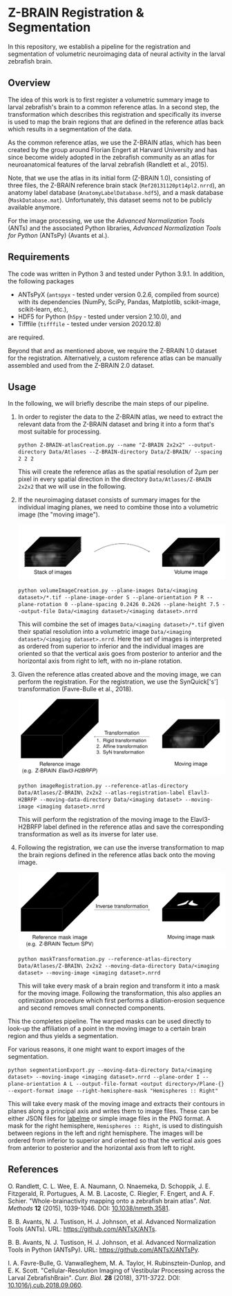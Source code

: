 # Z-BRAIN Registration & Segmentation

In this repository, we establish a pipeline for the registration and segmentation of volumetric neuroimaging data of neural activity in the larval zebrafish brain.

## Overview

The idea of this work is to first register a volumetric summary image to larval zebrafish's brain to a common reference atlas. In a second step, the transformation which describes this registration and specifically its inverse is used to map the brain regions that are defined in the reference atlas back which results in a segmentation of the data.

As the common reference atlas, we use the Z-BRAIN atlas, which has been created by the group around Florian Engert at Harvard University and has since become widely adopted in the zebrafish community as an atlas for neuroanatomical features of the larval zebrafish (Randlett et al., 2015).

Note, that we use the atlas in its initial form (Z-BRAIN 1.0), consisting of three files, the Z-BRAIN reference brain stack (`Ref20131120pt14pl2.nrrd`), an anatomy label database (`AnatomyLabelDatabase.hdf5`), and a mask database (`MaskDatabase.mat`). Unfortunately, this dataset seems not to be publicly available anymore.

For the image processing, we use the *Advanced Normalization Tools* (ANTs) and the associated Python libraries, *Advanced Normalization Tools for Python* (ANTsPy) (Avants et al.).

## Requirements

The code was written in Python 3 and tested under Python 3.9.1. In addition, the following packages

* ANTsPyX (`antspyx` - tested under version 0.2.6, compiled from source) with its dependencies (NumPy, SciPy, Pandas, Matplotlib, scikit-image, scikit-learn, etc.),
* HDF5 for Python (`h5py` - tested  under version 2.10.0), and
* Tifffile (`tifffile` - tested under version 2020.12.8)

are required.

Beyond that and as mentioned above, we require the Z-BRAIN 1.0 dataset for the registration. Alternatively, a custom reference atlas can be manually assembled and used from the Z-BRAIN 2.0 dataset.

## Usage

In the following, we will briefly describe the main steps of our pipeline.

1. In order to register the data to the Z-BRAIN atlas, we need to extract the relevant data from the Z-BRAIN dataset and bring it into a form that's most suitable for processing.
   
   ```
   python Z-BRAIN-atlasCreation.py --name "Z-BRAIN 2x2x2" --output-directory Data/Atlases --Z-BRAIN-directory Data/Z-BRAIN/ --spacing 2 2 2
   ```

   This will create the reference atlas as the spatial resolution of 2µm per pixel in every spatial direction in the directory `Data/Atlases/Z-BRAIN 2x2x2` that we will use in the following.

2. If the neuroimaging dataset consists of summary images for the individual imaging planes, we need to combine those into a volumetric image (the "moving image").

   ![](README/volumeImageCreation-schematic.png)

   ```
   python volumeImageCreation.py --plane-images Data/<imaging dataset>/*.tif --plane-image-order S --plane-orientation P R --plane-rotation 0 --plane-spacing 0.2426 0.2426 --plane-height 7.5 --output-file Data/<imaging dataset>/<imaging dataset>.nrrd
   ```

   This will combine the set of images `Data/<imaging dataset>/*.tif` given their spatial resolution into a volumetric image `Data/<imaging dataset>/<imaging dataset>.nrrd`. Here the set of images is interpreted as ordered from superior to inferior and the individual images are oriented so that the vertical axis goes from posterior to anterior and the horizontal axis from right to left, with no in-plane rotation.

3. Given the reference atlas created above and the moving image, we can perform the registration. For the registration, we use the SynQuick['s'] transformation (Favre-Bulle et al., 2018).

   ![](README/imageRegistration-schematic.png)

   ```
   python imageRegistration.py --reference-atlas-directory Data/Atlases/Z-BRAIN\ 2x2x2 --atlas-registration-label Elavl3-H2BRFP --moving-data-directory Data/<imaging dataset> --moving-image <imaging dataset>.nrrd
   ```

   This will perform the registration of the moving image to the Elavl3-H2BRFP label defined in the reference atlas and save the corresponding transformation as well as its inverse for later use.

4. Following the registration, we can use the inverse transformation to map the brain regions defined in the reference atlas back onto the moving image.

   ![](README/maskTransformation-schematic.png)

   ```
   python maskTransformation.py --reference-atlas-directory Data/Atlases/Z-BRAIN\ 2x2x2 --moving-data-directory Data/<imaging dataset> --moving-image <imaging dataset>.nrrd
   ```

   This will take every mask of a brain region and transform it into a mask for the moving image. Following the transformation, this also applies an optimization procedure which first performs a dilation-erosion sequence and second removes small connected components.

This the completes pipeline. The warped masks can be used directly to look-up the affiliation of a point in the moving image to a certain brain region and thus yields a segmentation.

For various reasons, it one might want to export images of the segmentation.

```
python segmentationExport.py --moving-data-directory Data/<imaging dataset> --moving-image <imaging dataset>.nrrd --plane-order I --plane-orientation A L --output-file-format <output directory>/Plane-{} --export-format image --right-hemisphere-mask "Hemispheres :: Right"
```

This will take every mask of the moving image and extracts their contours in planes along a principal axis and writes them to image files. These can be either JSON files for [labelme](https://github.com/wkentaro/labelme) or simple image files in the PNG format. A mask for the right hemisphere, `Hemispheres :: Right`, is used to distinguish between regions in the left and right hemisphere. The images will be ordered from inferior to superior and oriented so that the vertical axis goes from anterior to posterior and the horizontal axis from left to right.

## References

O. Randlett, C. L. Wee, E. A. Naumann, O. Nnaemeka, D. Schoppik, J. E. Fitzgerald, R. Portugues, A. M. B. Lacoste, C. Riegler, F. Engert, and A. F. Schier. "Whole-brainactivity mapping onto a zebrafish brain atlas". *Nat. Methods* **12** (2015), 1039-1046. DOI: [10.1038/nmeth.3581](https://doi.org/10.1038/nmeth.3581).

B. B. Avants, N. J. Tustison, H. J. Johnson, et al. Advanced Normalization Tools (ANTs). URL: https://github.com/ANTsX/ANTs.

B. B. Avants, N. J. Tustison, H. J. Johnson, et al. Advanced Normalization Tools in Python (ANTsPy). URL: https://github.com/ANTsX/ANTsPy.

I. A. Favre-Bulle, G. Vanwalleghem, M. A. Taylor, H. Rubinsztein-Dunlop, and E. K. Scott. "Cellular-Resolution Imaging of Vestibular Processing across the Larval ZebrafishBrain". *Curr. Biol.* **28** (2018), 3711-3722. DOI: [10.1016/j.cub.2018.09.060](https://doi.org/10.1016/j.cub.2018.09.060).
